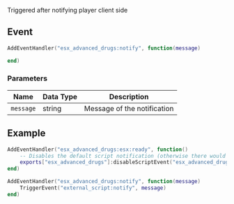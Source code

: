 Triggered after notifying player client side

## Event
``` lua
AddEventHandler("esx_advanced_drugs:notify", function(message)

end)
```

### Parameters

| Name              | Data Type | Description                 |
| -                 | -         | -                             |
| `message`         | string    | Message of the notification  |

## Example
``` lua
AddEventHandler("esx_advanced_drugs:esx:ready", function() 
    -- Disables the default script notification (otherwise there would be 2 notifications)
    exports["esx_advanced_drugs"]:disableScriptEvent("esx_advanced_drugs:notify")
end)

AddEventHandler("esx_advanced_drugs:notify", function(message)
    TriggerEvent("external_script:notify", message)
end)
```